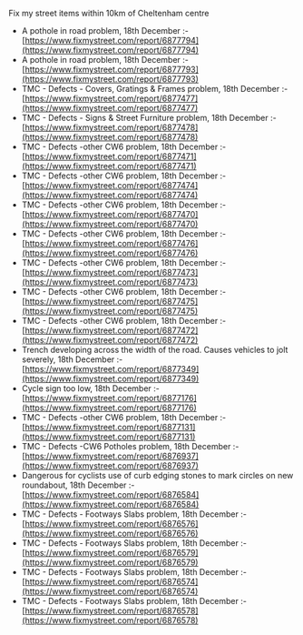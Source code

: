 Fix my street items within 10km of Cheltenham centre

<!-- fix_marker starts -->

- A pothole in road problem, 18th December :- [https://www.fixmystreet.com/report/6877794](https://www.fixmystreet.com/report/6877794)
- A pothole in road problem, 18th December :- [https://www.fixmystreet.com/report/6877793](https://www.fixmystreet.com/report/6877793)
- TMC - Defects - Covers, Gratings & Frames problem, 18th December :- [https://www.fixmystreet.com/report/6877477](https://www.fixmystreet.com/report/6877477)
- TMC - Defects - Signs & Street Furniture problem, 18th December :- [https://www.fixmystreet.com/report/6877478](https://www.fixmystreet.com/report/6877478)
- TMC - Defects -other CW6 problem, 18th December :- [https://www.fixmystreet.com/report/6877471](https://www.fixmystreet.com/report/6877471)
- TMC - Defects -other CW6 problem, 18th December :- [https://www.fixmystreet.com/report/6877474](https://www.fixmystreet.com/report/6877474)
- TMC - Defects -other CW6 problem, 18th December :- [https://www.fixmystreet.com/report/6877470](https://www.fixmystreet.com/report/6877470)
- TMC - Defects -other CW6 problem, 18th December :- [https://www.fixmystreet.com/report/6877476](https://www.fixmystreet.com/report/6877476)
- TMC - Defects -other CW6 problem, 18th December :- [https://www.fixmystreet.com/report/6877473](https://www.fixmystreet.com/report/6877473)
- TMC - Defects -other CW6 problem, 18th December :- [https://www.fixmystreet.com/report/6877475](https://www.fixmystreet.com/report/6877475)
- TMC - Defects -other CW6 problem, 18th December :- [https://www.fixmystreet.com/report/6877472](https://www.fixmystreet.com/report/6877472)
- Trench developing across the width of the road. Causes vehicles to jolt severely, 18th December :- [https://www.fixmystreet.com/report/6877349](https://www.fixmystreet.com/report/6877349)
- Cycle sign too low, 18th December :- [https://www.fixmystreet.com/report/6877176](https://www.fixmystreet.com/report/6877176)
- TMC - Defects -other CW6 problem, 18th December :- [https://www.fixmystreet.com/report/6877131](https://www.fixmystreet.com/report/6877131)
- TMC - Defects -CW6 Potholes  problem, 18th December :- [https://www.fixmystreet.com/report/6876937](https://www.fixmystreet.com/report/6876937)
- Dangerous for cyclists use of curb edging stones to mark circles on new roundabout, 18th December :- [https://www.fixmystreet.com/report/6876584](https://www.fixmystreet.com/report/6876584)
- TMC - Defects - Footways Slabs problem, 18th December :- [https://www.fixmystreet.com/report/6876576](https://www.fixmystreet.com/report/6876576)
- TMC - Defects - Footways Slabs problem, 18th December :- [https://www.fixmystreet.com/report/6876579](https://www.fixmystreet.com/report/6876579)
- TMC - Defects - Footways Slabs problem, 18th December :- [https://www.fixmystreet.com/report/6876574](https://www.fixmystreet.com/report/6876574)
- TMC - Defects - Footways Slabs problem, 18th December :- [https://www.fixmystreet.com/report/6876578](https://www.fixmystreet.com/report/6876578)

<!-- fix_marker ends -->